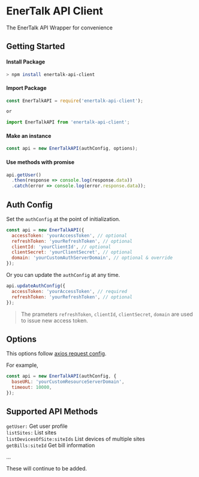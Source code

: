 # EnerTalk API Client
The EnerTalk API Wrapper for convenience

## Getting Started

#### Install Package
```sh
> npm install enertalk-api-client
```

#### Import Package
```js
const EnerTalkAPI = require('enertalk-api-client');

or

import EnerTalkAPI from 'enertalk-api-client';
```

#### Make an instance
```js
const api = new EnerTalkAPI(authConfig, options);
```

#### Use methods with promise
```js
api.getUser()
  .then(response => console.log(response.data))
  .catch(error => console.log(error.response.data));
```


## Auth Config

Set the `authConfig` at the point of initialization.

```js
const api = new EnerTalkAPI({
  accessToken: 'yourAccessToken', // optional
  refreshToken: 'yourRefreshToken', // optional
  clientId: 'yourClientId', // optional
  clientSecret: 'yourClientSecret', // optional
  domain: 'yourCustomAuthServerDomain', // optional & override
});
```

Or you can update the `authConfig` at any time.

```js
api.updateAuthConfig({
  accessToken: 'yourAccessToken', // required
  refreshToken: 'yourRefreshToken', // optional
});
```

> The prameters `refreshToken`, `clientId`, `clientSecret`, `domain` are
> used to issue new access token.


## Options
This options follow [axios request config](https://github.com/mzabriskie/axios#request-config).

For example,
```js
const api = new EnerTalkAPI(authConfig, {
  baseURL: 'yourCustomResourceServerDomain',
  timeout: 10000,
});
```


## Supported API Methods

`getUser:` Get user profile  
`listSites:` List sites  
`listDevicesOfSite:siteIds` List devices of multiple sites  
`getBills:siteId` Get bill information  

...

These will continue to be added.
